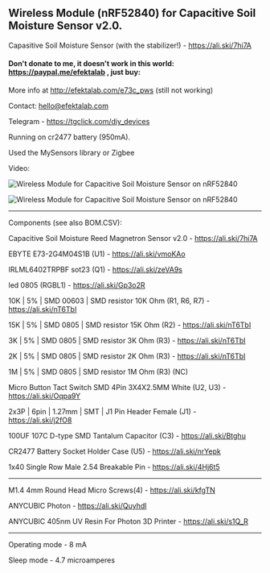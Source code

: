 ## Wireless Module (nRF52840) for Capacitive Soil Moisture Sensor v2.0.

Capasitive Soil Moisture Sensor (with the stabilizer!) - https://ali.ski/7hi7A

#### Don't donate to me, it doesn't work in this world: https://paypal.me/efektalab , just buy:

More info at http://efektalab.com/e73c_pws (still not working)

Contact: hello@efektalab.com

Telegram - https://tgclick.com/diy_devices


Running on cr2477 battery (950mA).

Used the MySensors library or Zigbee

Video: 

![Wireless Module for Capacitive Soil Moisture Sensor on nRF52840](https://github.com/smartboxchannel/EFEKTA_E73C_PWS_MODULE/blob/master/IMAGES/IMG_20200312_111739.jpg)

![Wireless Module for Capacitive Soil Moisture Sensor on nRF52840](https://github.com/smartboxchannel/EFEKTA_E73C_PWS_MODULE/blob/master/IMAGES/IMG_20200311_222337.jpg)

---

Components (see also BOM.CSV):

Capacitive Soil Moisture Reed Magnetron Sensor v2.0 - https://ali.ski/7hi7A

EBYTE E73-2G4M04S1B (U1) - https://ali.ski/vmoKAo

IRLML6402TRPBF sot23 (Q1) - https://ali.ski/zeVA9s

led 0805 (RGBL1) - https://ali.ski/Gp3o2R

10K | 5% | SMD 00603 | SMD resistor 10K Ohm (R1, R6, R7) - https://ali.ski/nT6TbI

15K | 5% | SMD 0805 | SMD resistor 15K Ohm (R2) - https://ali.ski/nT6TbI

3K | 5% | SMD 0805 | SMD resistor 3K Ohm (R3) - https://ali.ski/nT6TbI

2K | 5% | SMD 0805 | SMD resistor 2K Ohm (R3) - https://ali.ski/nT6TbI

1M | 5% | SMD 0805 | SMD resistor 1M Ohm (R3)  (NC)

Micro Button Tact Switch SMD 4Pin 3X4X2.5MM White (U2, U3) - https://ali.ski/Oqpa9Y

2x3P | 6pin | 1.27mm | SMT | J1	Pin Header Female (J1) - https://ali.ski/j2fO8

100UF 107C D-type SMD Tantalum Capacitor (C3) - https://ali.ski/Btghu

CR2477 Battery Socket Holder Case (U5) - https://ali.ski/nrYepk

1x40 Single Row Male 2.54 Breakable Pin - https://ali.ski/4Hj6t5


---

M1.4 4mm Round Head Micro Screws(4) - https://ali.ski/kfgTN

ANYCUBIC Photon - https://ali.ski/Quyhdl

ANYCUBIC 405nm UV Resin For Photon 3D Printer - https://ali.ski/s1Q_R

---

Operating mode - 8 mA

Sleep mode - 4.7 microamperes
